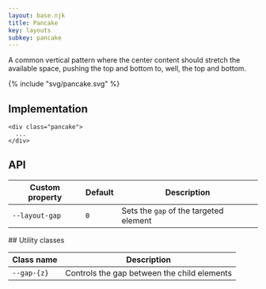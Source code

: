 ```yaml
---
layout: base.njk
title: Pancake
key: layouts
subkey: pancake
---
```


A common vertical pattern where the center content should stretch the available space, pushing the top and bottom to, well, the top and bottom.

{% include "svg/pancake.svg" %}

## Implementation

```
<div class="pancake">
  ...
</div>
```

## API

<div>
  <table>
    <thead>
      <tr><th>Custom property</th><th>Default</th><th>Description</th></tr>
    </thead>
    <tbody>
      <tr><td><code>--layout-gap</code></td><td><code>0</code></td><td>Sets the <code>gap</code> of the targeted element</tr>
    </tbody>
  </table>
</div>## Utility classes

<div>
  <table>
    <thead>
      <tr><th>Class name</th><th>Description</th></tr>
    </thead>
    <tbody>
      <tr><td><code>--gap-{z}</code></td><td>Controls the gap between the child elements</td></tr>
    </tbody>
  </table>
</div>
